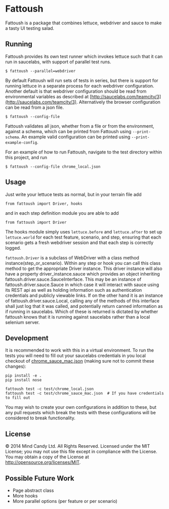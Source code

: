Fattoush
========

Fattoush is a package that combines lettuce, webdriver and sauce to make a tasty UI testing salad.


Running
-------

Fattoush provides its own test runner which invokes lettuce such that it can run in saucelabs, with
support of parallel test runs.

    $ fattoush --parallel=webdriver

By default Fattoush will run sets of tests in series, but there is support for running lettuce in a
separate process for each webdriver configuration. Another default is that webdriver configuration
should be read from environmental variables as described at
[http://saucelabs.com/teamcity/3](http://saucelabs.com/teamcity/3). Alternatively the browser
configuration can be read from a json file.

    $ fattoush --config-file

Fattoush validates all json, whether from a file or from the environment, against a schema, which
can be printed from Fattoush using `--print-schema`. An example valid configuration can be printed
using `--print-example-config`.

For an example of how to run Fattoush, navigate to the test directory within this project, and run

    $ fattoush --config-file chrome_local.json

Usage
-----

Just write your lettuce tests as normal, but in your terrain file add

    from fattoush import Driver, hooks

and in each step definition module you are able to add

    from fattoush import Driver

The hooks module simply uses `lettuce.before` and `lettuce.after` to set up `lettuce.world` for each
test feature, scenario, and step, ensuring that each scenario gets a fresh webdriver session and
that each step is correctly logged.

`fattoush.Driver` is a subclass of WebDriver with a class method instance(step_or_scenario). Within
any step or hook you can call this class method to get the appropriate Driver instance. This driver
instance will also have a property driver_instance.sauce which provides an object inheriting
fattoush.driver.sauce.SauceInterface. This may be an instance of fattoush.driver.sauce.Sauce in
which case it will interact with sauce using its REST api as well as holding information such as
authentication credentials and publicly viewable links. If on the other hand it is an instance of
fattoush.driver.sauce.Local, calling any of the methods of this interface shall just log that it
was called, and potentially return canned information as if running in saucelabs. Which of these is
returned is dictated by whether fattoush knows that it is running against saucelabs rather than a
local selenium server.


Development
-----------

It is recommended to work with this in a virtual environment. To run the tests you will need
 to fill out your saucelabs credentials in you local checkout of [chrome_sauce_mac.json](/test/chrome_sauce_mac.json) (making sure not to commit these changes):
 
    pip install -e .
    pip install nose
    
    fattoush test -c test/chrome_local.json
    fattoush test -c test/chrome_sauce_mac.json  # If you have credentials to fill out

You may wish to create your own configurations in addition to these, but any pull requests which 
break the tests with these configurations will be considered to break functionality.


License
-------
© 2014 Mind Candy Ltd. All Rights Reserved. 
Licensed under the MIT License; you may not use this file except in compliance with the License. 
You may obtain a copy of the License at http://opensource.org/licenses/MIT.


Possible Future Work
--------------------
 - Page abstract class
 - More hooks
 - More parallel options (per feature or per scenario)
